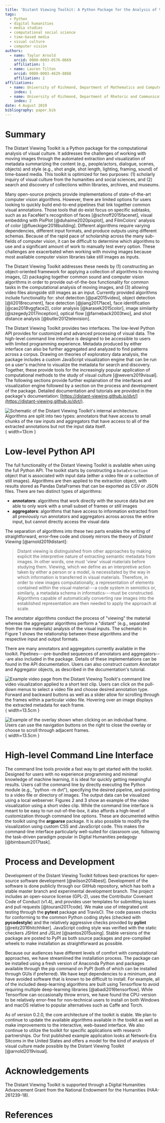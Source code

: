 ```yaml
---
title: 'Distant Viewing Toolkit: A Python Package for the Analysis of Visual Culture'
tags:
  - Python
  - digital humanities
  - media studies
  - computational social science
  - time-based media
  - visual culture
  - computer vision
authors:
  - name: Taylor Arnold
    orcid: 0000-0003-0576-0669
    affiliation: 1
  - name: Lauren Tilton
    orcid: 0000-0003-4629-8888
    affiliation: 2
affiliations:
  - name: University of Richmond, Department of Mathematics and Computer Science
    index: 1
  - name: University of Richmond, Department of Rhetoric and Communication Studies
    index: 2
date: 4 August 2019
bibliography: paper.bib
---
```


# Summary

The Distant Viewing Toolkit is a Python package for the
computational analysis of visual culture. It addresses the challenges of
working with moving images through the automated
extraction and visualization of metadata summarizing the content
(e.g., people/actors, dialogue, scenes, objects) and style (e.g., shot angle,
shot length, lighting, framing, sound) of time-based
media. This toolkit is optimized for two purposes:
(1) scholarly inquiry of visual culture from the humanities and social sciences,
and (2) search and discovery of collections within libraries, archives, and
museums.

Many open-source projects provide implementations of state-of-the-art computer
vision algorithms. However, there are limited options for users looking to
quickly build end-to-end pipelines that link together common visual annotations.
Those tools that do exist focus on specific subtasks, such as as FaceNet's
recognition of faces [@schroff2015facenet], visual embedding with PixPlot
[@duhaime2020pixplot], and FilmColors' analysis of color
[@flueckiger2018building]. Different algorithms require varying dependencies,
different input formats, and
produce outputs using different schemas. Because of the rapid pace of
scholarship across the many sub-fields of computer vision, it can be
difficult to determine which algorithms to use and a significant amount of work
to manually test every option. These challenges are exacerbated
when working with moving images because most available computer vision
libraries take still images as inputs.   

The Distant Viewing Toolkit addresses these needs by
(1) constructing an object-oriented framework for applying a collection of
algorithms to moving images, (2) packaging together common sound and computer
vision algorithms in order to provide out-of-the-box functionality for common
tasks in the computational analysis of moving images,
and (3) allowing video files alongside still images as an input.
Currently provided algorithms include functionality for: shot detection [@pal2015video],
object detection [@li2018recurrent], face detection [@jiang2017face],
face identification [@cao2018vggface2], color analysis [@karasek2015color],
image similarity [@szegedy2017inception], optical flow [@farneback2003two], and
shot distance analysis [@butler2012television].  

The Distant Viewing Toolkit provides two interfaces.
The low-level Python API provides for customized and advanced processing of
visual data.  The high-level command line interface is designed to be
accessible to users with limited programming experience. Metadata produced by
either interface can also be further aggregated and analyzed to find patterns
across a corpus. Drawing on theories of exploratory data analysis,
the package includes a custom JavaScript visualization engine that can be run
on a user's machine to visualize the metadata for search and discovery.
Together, these provide tools for the increasingly popular application of
computational methods to the study of visual culture [@wevers2019visual].
The following sections provide further explaination of the interfaces and
visualization engine followed by a section on the process and development of
the package. Detailed documentation and tutorials are provided in the package's
documentation:
[https://distant-viewing.github.io/dvt/](https://distant-viewing.github.io/dvt/).

![Schematic of the Distant Viewing Toolkit's internal architecture. Algorithms
are split into two types: annotators that have access to small chunks of the
raw inputs and aggregators that have access to all of the extracted annotations
but not the input data itself.](./img/process.png){ width=13cm }

# Low-level Python API

The full functionality of the Distant Viewing Toolkit is available when using the full Python API.
The toolkit starts by constructing a `DataExtraction`
object that is associated with input data (either a video file or a
collection of still images). Algorithms are then applied to the extraction
object, with results stored as Pandas DataFrames that can be exported as
CSV or JSON files. There are two distinct types of algorithms:

- **annotators**: algorithms that work directly with the source data
but are able to only work with a small subset of frames or still images
- **aggregators**: algorithms that have access to information extracted
from all previously run annotators and aggregators across across the entire
input, but cannot directly access the visual data

The separation of algorithms into these two parts enables the writing of
straightforward, error-free code and closely mirrors the theory of
*Distant Viewing* [@arnold2019distant]:

> Distant viewing is distinguished from other approaches by making explicit
> the interpretive nature of extracting semantic metadata from images.
> In other words, one must 'view' visual materials before studying them.
> Viewing,  which  we  define  as an interpretive action taken by either a
> person or a model, is necessitated by  the  way  in  which  information  is
> transferred  in visual materials. Therefore, in order to view images
> computationally,  a  representation  of  elements  contained within the
> visual material---a code system in semiotics  or,  similarly,  a  metadata
> schema  in  informatics---must  be  constructed.  Algorithms  capable  of
> automatically  converting  raw  images  into the  established  representation
> are  then  needed  to apply  the  approach  at  scale.

The annotator algorithms conduct the process of "viewing" the material whereas
the aggregator algorithms perform a "distant" (e.g., separated from the raw
materials) analysis of the visual inputs. The schematic in Figure 1 shows the
relationship between these algorithms and the respective input and output
formats.

There are many annotators and aggregators currently available in the toolkit.
Pipelines---pre-bundled sequences of annotators and aggregators---are also
included in the package. Details of these implementations can be found in the API
documentation. Users can also construct custom Annotator and Aggregator objects,
as described in the documentation's tutorial.

![Example video page from the Distant Viewing Toolkit's command line
video visualization applied to a short test clip. Users can click on the
pull-down menus to select a video file and choose desired annotation type.
Forward and backward buttons as well as a slider allow for scrolling through
the frames within a particular video file. Hovering over an image displays the
extracted metadata for each frame.](./img/dvt-view.png){ width=13.5cm }

![Example of the overlay shown when clicking on an individual frame. Users can
use the navigation buttons on the right to close the overlay or choose to
scroll through adjacent frames.
](./img/dvt-view-frame.png){ width=13.5cm }

# High-level Command Line Interface

The command line tools provide a fast way to get started with the toolkit.
Designed for users with no experience programming and minimal knowledge of
machine learning, it is ideal for quickly getting
meaningful results. Users call the command line by directly executing the
Python module (e.g., "python -m dvt"), specifying the desired pipeline, and
pointing to a video file or directory of images. The output data
can be visualized using a local webserver. Figures 2 and 3 show an example of
the video visualization using a short video clip. While the command line
interface is meant to be easy to run out-of-the-box, it also affords a
high-level of customization through command line options. These are documented
within the toolkit using the **argparse** package. It is also possible to
modify the visualization using custom CSS and JavaScript code. This makes the
command-line interface particularly well-suited for classroom use, following
the task-driven paradigm popular in Digital Humanities pedagogy
[@birnbaum2017task].


# Process and Development

Development of the Distant Viewing Toolkit follows best-practices for
open-source software development [@wilson2014best].
Development of the software is done publicly through our GitHub repository,
which has both a stable master branch and experimental development branch.
The project includes an open-source license (GPL-2), uses the Contributor
Covenant Code of Conduct (v1.4), and provides user templates for submitting issues
and pull requests [@tourani2017code].
We make use of integrated unit testing through the **pytest** package and
TravisCI. The code passes checks for conforming to the common
Python coding styles (checked with **pycodestyle**) and the relatively
aggressive checks provided by **pylint** [@reitz2016hitchhiker]. JavaScript
coding style was verified with the static checkers JSHint and JSLint
[@santos2015using]. Stable
versions of the package are posted to PyPI as both source packages and
pre-compiled wheels to make installation as straightforward as possible.

Because our audiences have different levels of comfort with computational approaches,
we have streamlined the installation process. The package
can be installed using a fresh version of Anaconda Python and packages
available through the pip command on PyPI (both of which can be installed
through GUIs if preferred). We have kept dependencies to a minimum, and have
avoided software that is known to be difficult to install. For example, all of
the included deep-learning algorithms are built using Tensorflow to avoid
requiring multiple deep-learning libraries [@abadi2016tensorflow]. While
Tensorflow can occasionally throw errors, we have found the CPU-version to be
relatively error-free for non-technical users to install on both Windows and
macOS relative to popular alternatives such as Caffe and Torch.

As of version 0.2.0, the core architecture of the toolkit is
stable. We plan to continue to update the available algorithms available in the
toolkit as well as make improvements to the interactive, web-based interface.
We also continue to utilize the toolkit for specific applications with research
partnerships. Our first published example application looks at Network-Era
Sitcoms in the United States and offers a model for the kind of analysis of
visual culture made possible by the Distant Viewing Toolkit [@arnold2019visual].

# Acknowledgements

The Distant Viewing Toolkit is supported through a Digital Humanities
Advancement Grant from the National Endowment for the Humanities
(HAA-261239-18).

# References
